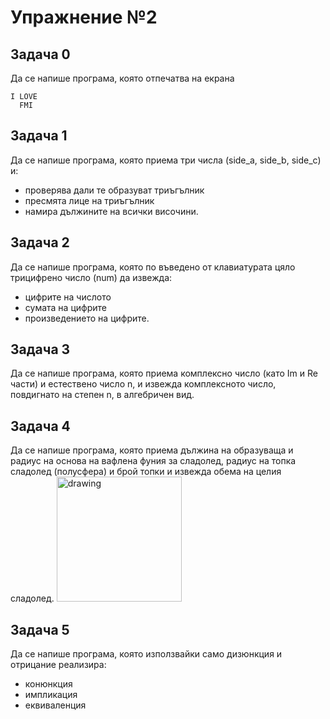 # Упражнение №2

## Задача 0
Да се напише програма, която отпечатва на екрана
```
I LOVE
  FMI
``` 

## Задача 1
Да се напише програма, която приема три числа (side_a, side_b, side_c) и:
  * проверява дали те образуват триъгълник
  * пресмята лице на триъгълник
  * намира дължините на всички височини.

## Задача 2
Да се напише програма, която по въведено от клавиатурата цяло трицифрено число (num) да извежда:
  * цифрите на числото
  * сумата на цифрите
  * произведението на цифрите.

## Задача 3
Да се напише програма, която приема комплексно число (като Im и Re части) и естествено число n, и извежда комплексното число, повдигнато на степен n, в алгебричен вид.

## Задача 4 
Да се напише програма, която приема дължина на образуваща и радиус на основа на вафлена фуния за сладолед, радиус на топка сладолед (полусфера)
и брой топки и извежда обема на целия сладолед.
<img src="https://www.thespruceeats.com/thmb/fnF-lIfmbFhvF0JwwSfDbuWuQDM=/960x0/filters:no_upscale():max_bytes(150000):strip_icc():format(webp)/GettyImages-90053856-588b7aff5f9b5874ee534b04.jpg" alt="drawing" width="200"/>

## Задача 5
Да се напише програма, която използвайки само дизюнкция и отрицание реализира:
  * конюнкция
  * импликация
  * еквиваленция
